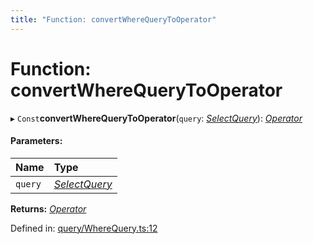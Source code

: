 ```yaml
---
title: "Function: convertWhereQueryToOperator"
---
```


# Function: convertWhereQueryToOperator

▸ `Const`**convertWhereQueryToOperator**(`query`: [*SelectQuery*](../types/selectquery.md)): [*Operator*](../interfaces/operator.md)

#### Parameters:

Name | Type |
:------ | :------ |
`query` | [*SelectQuery*](../types/selectquery.md) |

**Returns:** [*Operator*](../interfaces/operator.md)

Defined in: [query/WhereQuery.ts:12](https://github.com/44x1carbon/gigantes/blob/2721068/src/query/WhereQuery.ts#L12)
